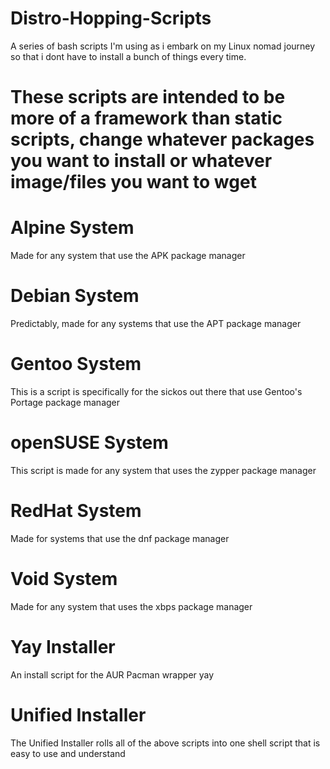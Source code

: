 # Distro-Hopping-Scripts
A series of bash scripts I'm using as i embark on my Linux nomad journey so that i dont have to install a bunch of things every time.

# These scripts are intended to be more of a framework than static scripts, change whatever packages you want to install or whatever image/files you want to wget

# Alpine System
Made for any system that use the APK package manager

# Debian System
Predictably, made for any systems that use the APT package manager

# Gentoo System
This is a script is specifically for the sickos out there that use Gentoo's Portage package manager

# openSUSE System
This script is made for any system that uses the zypper package manager

# RedHat System
Made for systems that use the dnf package manager

# Void System
Made for any system that uses the xbps package manager

# Yay Installer
An install script for the AUR Pacman wrapper yay

# Unified Installer
The Unified Installer rolls all of the above scripts into one shell script that is easy to use and understand
